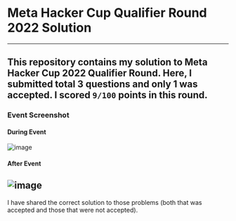 # Meta Hacker Cup Qualifier Round 2022 Solution
---------------
This repository contains my solution to Meta Hacker Cup 2022 Qualifier Round.
Here, I submitted total 3 questions and only 1 was accepted.
I scored `9/100` points in this round.
---------------
### Event Screenshot

#### During Event
![image](https://user-images.githubusercontent.com/52618335/187252710-03d98195-4ca2-4c0e-b219-ff5814b7d60a.png)


#### After Event
![image](https://user-images.githubusercontent.com/52618335/187409486-b072d936-693b-465b-9bd5-77a1cbb27c9f.png)
---------------
I have shared the correct solution to those problems (both that was accepted and those that were not accepted).
